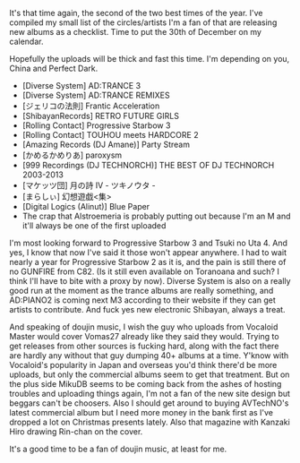 It's that time again, the second of the two best times of the year. I've compiled my small list of the circles/artists I'm a fan of that are releasing new albums as a checklist. Time to put the 30th of December on my calendar.

Hopefully the uploads will be thick and fast this time. I'm depending on you, China and Perfect Dark.

* [Diverse System] AD:TRANCE 3
* [Diverse System] AD:TRANCE REMIXES
* [ジェリコの法則] Frantic Acceleration
* [ShibayanRecords] RETRO FUTURE GIRLS
* [Rolling Contact] Progressive Starbow 3
* [Rolling Contact] TOUHOU meets HARDCORE 2
* [Amazing Records (DJ Amane)] Party Stream
* [かめるかめりあ] paroxysm
* [999 Recordings (DJ TECHNORCH)] THE BEST OF DJ TECHNORCH 2003-2013
* [マケッツ団] 月の詩 IV - ツキノウタ - 
* [まらしぃ] 幻想遊戯<集>
* [Digital Logics (Alinut)] Blue Paper
* The crap that Alstroemeria is probably putting out because I'm an M and it'll always be one of the first uploaded

I'm most looking forward to Progressive Starbow 3 and Tsuki no Uta 4. And yes, I know that now I've said it those won't appear anywhere. I had to wait nearly a year for Progressive Starbow 2 as it is, and the pain is still there of no GUNFIRE from C82. (Is it still even available on Toranoana and such? I think I'll have to bite with a proxy by now). Diverse System is also on a really good run at the moment as the trance albums are really something, and AD:PIANO2 is coming next M3 according to their website if they can get artists to contribute. And fuck yes new electronic Shibayan, always a treat.

And speaking of doujin music, I wish the guy who uploads from Vocaloid Master would cover Vomas27 already like they said they would. Trying to get releases from other sources is fucking hard, along with the fact there are hardly any without that guy dumping 40+ albums at a time. Y'know with Vocaloid's popularity in Japan and overseas you'd think there'd be more uploads, but only the commercial albums seem to get that treatment. But on the plus side MikuDB seems to be coming back from the ashes of hosting troubles and uploading things again, I'm not a fan of the new site design but beggars can't be choosers. Also I should get around to buying AVTechNO's latest commercial album but I need more money in the bank first as I've dropped a lot on Christmas presents lately. Also that magazine with Kanzaki Hiro drawing Rin-chan on the cover.

It's a good time to be a fan of doujin music, at least for me.